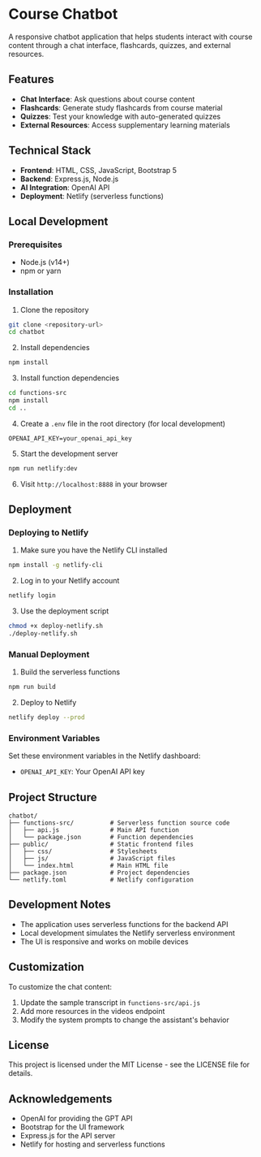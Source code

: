 # Course Chatbot

A responsive chatbot application that helps students interact with course content through a chat interface, flashcards, quizzes, and external resources.

## Features

- **Chat Interface**: Ask questions about course content
- **Flashcards**: Generate study flashcards from course material
- **Quizzes**: Test your knowledge with auto-generated quizzes
- **External Resources**: Access supplementary learning materials

## Technical Stack

- **Frontend**: HTML, CSS, JavaScript, Bootstrap 5
- **Backend**: Express.js, Node.js
- **AI Integration**: OpenAI API
- **Deployment**: Netlify (serverless functions)

## Local Development

### Prerequisites

- Node.js (v14+)
- npm or yarn

### Installation

1. Clone the repository
```bash
git clone <repository-url>
cd chatbot
```

2. Install dependencies
```bash
npm install
```

3. Install function dependencies
```bash
cd functions-src
npm install
cd ..
```

4. Create a `.env` file in the root directory (for local development)
```
OPENAI_API_KEY=your_openai_api_key
```

5. Start the development server
```bash
npm run netlify:dev
```

6. Visit `http://localhost:8888` in your browser

## Deployment

### Deploying to Netlify

1. Make sure you have the Netlify CLI installed
```bash
npm install -g netlify-cli
```

2. Log in to your Netlify account
```bash
netlify login
```

3. Use the deployment script
```bash
chmod +x deploy-netlify.sh
./deploy-netlify.sh
```

### Manual Deployment

1. Build the serverless functions
```bash
npm run build
```

2. Deploy to Netlify
```bash
netlify deploy --prod
```

### Environment Variables

Set these environment variables in the Netlify dashboard:

- `OPENAI_API_KEY`: Your OpenAI API key

## Project Structure

```
chatbot/
├── functions-src/          # Serverless function source code
│   ├── api.js              # Main API function
│   └── package.json        # Function dependencies
├── public/                 # Static frontend files
│   ├── css/                # Stylesheets
│   ├── js/                 # JavaScript files
│   └── index.html          # Main HTML file
├── package.json            # Project dependencies
└── netlify.toml            # Netlify configuration
```

## Development Notes

- The application uses serverless functions for the backend API
- Local development simulates the Netlify serverless environment
- The UI is responsive and works on mobile devices

## Customization

To customize the chat content:

1. Update the sample transcript in `functions-src/api.js`
2. Add more resources in the videos endpoint
3. Modify the system prompts to change the assistant's behavior

## License

This project is licensed under the MIT License - see the LICENSE file for details.

## Acknowledgements

- OpenAI for providing the GPT API
- Bootstrap for the UI framework
- Express.js for the API server
- Netlify for hosting and serverless functions 